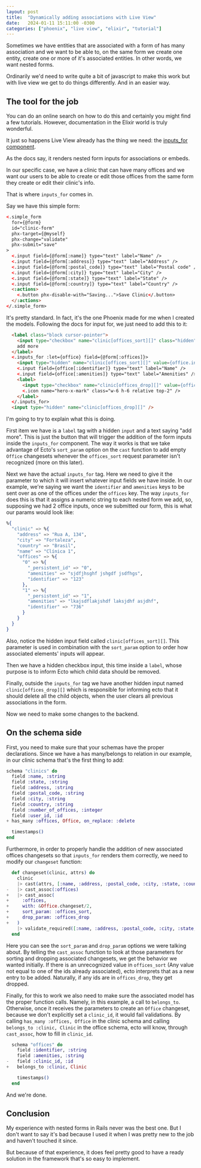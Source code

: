 ```yaml
---
layout: post
title:  "Dynamically adding associations with Live View"
date:   2024-01-11 15:11:00 -0300
categories: ["phoenix", "live view", "elixir", "tutorial"]
---
```


Sometimes we have entities that are associated with a form of has many association and we want to be able to, on the same form we create one entity, create one or more of it's associated entities. In other words, we want nested forms.

Ordinarily we'd need to write quite a bit of javascript to make this work but with live view we get to do things differently. And in an easier way.

## The tool for the job
You can do an online search on how to do this and certainly you might find a few tutorials. However, documentation in the Elixir world is truly wonderful.

It just so happens Live View already has the thing we need: the [inputs_for component](https://hexdocs.pm/phoenix_live_view/Phoenix.Component.html#inputs_for/1).

As the docs say, it renders nested form inputs for associations or embeds.

In our specific case, we have a clinic that can have many offices and we want our users to be able to create or edit those offices from the same form they create or edit their clinic's info.

That is where `inputs_for` comes in.

Say we have this simple form:

```html
<.simple_form
  for={@form}
  id="clinic-form"
  phx-target={@myself}
  phx-change="validate"
  phx-submit="save"
>
  <.input field={@form[:name]} type="text" label="Name" />
  <.input field={@form[:address]} type="text" label="Address" />
  <.input field={@form[:postal_code]} type="text" label="Postal code" />
  <.input field={@form[:city]} type="text" label="City" />
  <.input field={@form[:state]} type="text" label="State" />
  <.input field={@form[:country]} type="text" label="Country" />
  <:actions>
    <.button phx-disable-with="Saving...">Save Clinic</.button>
  </:actions>
</.simple_form>
```

It's pretty standard. In fact, it's the one Phoenix made for me when I created the models. Following the docs for input for, we just need to add this to it:

```html
  <label class="block cursor-pointer">
    <input type="checkbox" name="clinic[offices_sort][]" class="hidden" />
    add more
  </label>
  <.inputs_for :let={office} field={@form[:offices]}>
    <input type="hidden" name="clinic[offices_sort][]" value={office.index} />
    <.input field={office[:identifier]} type="text" label="Name" />
    <.input field={office[:amenities]} type="text" label="Amenities" />
    <label>
      <input type="checkbox" name="clinic[offices_drop][]" value={office.index} class="hidden" />
      <.icon name="hero-x-mark" class="w-6 h-6 relative top-2" />
    </label>
  </.inputs_for>
  <input type="hidden" name="clinic[offices_drop][]" />
```

I'm going to try to explain what this is doing.

First item we have is a `label` tag with a hidden `input` and a text saying "add more". This is just the button that will trigger the addition of the form inputs inside the `inputs_for` component. The way it works is that we take advantage of Ecto's `sort_param` option on the `cast` function to add empty `Office` changesets whenever the `offices_sort` request parameter isn't recognized (more on this later).

Next we have the actual `inputs_for` tag. Here we need to give it the parameter to which it will insert whatever input fields we have inside. In our example, we're saying we want the `identifier` and `amenities` keys to be sent over as one of the offices under the `offices` key. The way `inputs_for` does this is that it assigns a numeric string to each nested form we add, so, supposing we had 2 office inputs, once we submitted our form, this is what our params would look like:

```elixir
%{
  "clinic" => %{
    "address" => "Rua A, 134",
    "city" => "Fortaleza",
    "country" => "Brasil",
    "name" => "Clínica 1",
    "offices" => %{
      "0" => %{
        "_persistent_id" => "0",
        "amenities" => "sjdfjhsghf jshgdf jsdfhgs",
        "identifier" => "123"
      },
      "1" => %{
        "_persistent_id" => "1",
        "amenities" => "lkajsdflakjshdf laksjdhf asjdhf",
        "identifier" => "736"
      }
    }
  }
}
```

Also, notice the hidden input field called `clinic[offices_sort][]`. This parameter is used in combination with the `sort_param` option to order how associated elements' inputs will appear.

Then we have a hidden checkbox input, this time inside a `label`, whose purpose is to inform Ecto which child data should be removed.

Finally, outside the `inputs_for` tag we have another hidden input named `clinic[offices_drop][]` which is responsible for informing ecto that it should delete all the child objects, when the user clears all previous associations in the form.

Now we need to make some changes to the backend.
## On the schema side
First, you need to make sure that your schemas have the proper declarations. Since we have a has many/belongs to relation in our example, in our clinic schema that's the first thing to add:

```elixir
schema "clinics" do
  field :name, :string
  field :state, :string
  field :address, :string
  field :postal_code, :string
  field :city, :string
  field :country, :string
  field :number_of_offices, :integer
  field :user_id, :id
+ has_many :offices, Office, on_replace: :delete

  timestamps()
end
```

Furthermore, in order to properly handle the addition of new associated offices changesets so that `inputs_for` renders them correctly, we need to modify our `changeset` function:

```elixir
  def changeset(clinic, attrs) do
    clinic
    |> cast(attrs, [:name, :address, :postal_code, :city, :state, :country])
-   |> cast_assoc(:offices)
+   |> cast_assoc(
+     :offices,
+     with: &Office.changeset/2,
+     sort_param: :offices_sort,
+     drop_param: :offices_drop
+   )
    |> validate_required([:name, :address, :postal_code, :city, :state, :country])
  end
```

Here you can see the `sort_param` and `drop_param` options we were talking about. By telling the `cast_assoc` function to look at those parameters for sorting and dropping associated changesets, we get the behavior we wanted initially. If there is an unrecognized value in `offices_sort` (Any value not equal to one of the ids already associated), ecto interprets that as a new entry to be added. Naturally, if any ids are in `offices_drop`, they get dropped.

Finally, for this to work we also need to make sure the associated model has the proper function calls. Namely, in this example, a call to `belongs_to`. Otherwise, once it receives the parameters to create an `Office` changeset, because we don't explicitly set a `clinic_id`, it would fail validations. By calling `has_many :offices, Office` in the clinic schema and calling `belongs_to :clinic, Clinic` in the office schema, ecto will know, through `cast_assoc`, how to fill in `clinic_id`.

```elixir
  schema "offices" do
    field :identifier, :string
    field :amenities, :string
-   field :clinic_id, :id
+   belongs_to :clinic, Clinic

    timestamps()
  end
```

And we're done.

## Conclusion

My experience with nested forms in Rails never was the best one. But I don't want to say it's bad because I used it when I was pretty new to the job and haven't touched it since.

But because of that experience, it does feel pretty good to have a ready solution in the framework that's so easy to implement.

